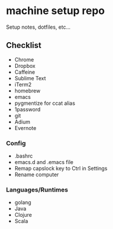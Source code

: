 # machine setup repo

Setup notes, dotfiles, etc...

## Checklist

* Chrome
* Dropbox
* Caffeine
* Sublime Text
* iTerm2
* homebrew
* emacs
* pygmentize for ccat alias
* 1password
* git
* Adium
* Evernote

### Config
* .bashrc
* emacs.d and .emacs file
* Remap capslock key to Ctrl in Settings
* Rename computer

### Languages/Runtimes

* golang
* Java
* Clojure
* Scala

